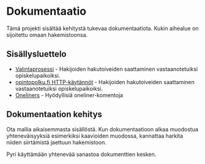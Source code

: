 # Dokumentaatio

Tämä projekti sisältää kehitystä tukevaa dokumentaatiota. Kukin aihealue on
sijoitettu omaan hakemistoonsa.

## Sisällysluettelo

* [Valintaprosessi](valintaprosessi/README.md) - Hakijoiden hakutoiveiden
  saattaminen vastaanotetuiksi opiskelupaikoiksi.
* [opintopolku.fi HTTP-käytännöt](http.md) - Hakijoiden hakutoiveiden
  saattaminen vastaanotetuiksi opiskelupaikoiksi.
* [Oneliners](admin/unix-oneliners.md) - Hyödyllisiä oneliner-komentoja

## Dokumentaation kehitys

Ota mallia aikaisemmasta sisällöstä. Kun dokumentaatioon alkaa muodostua
yhteneväisyyksiä esimerkiksi kaavioiden muodossa, kannattaa harkita niiden
siirtämistä jaettuun hakemistoon.

Pyri käyttämään yhtenevää sanastoa dokumenttien kesken.
